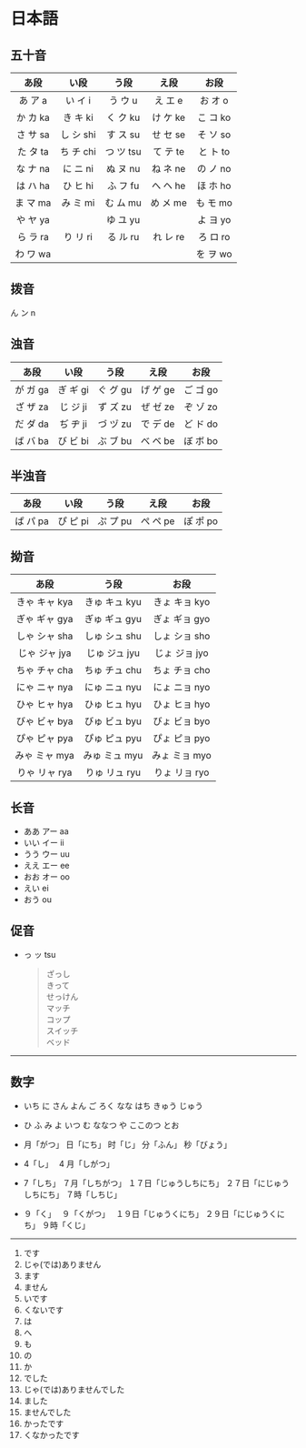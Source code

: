 # 日本語

## 五十音

|  あ段　  |   い段    |  う段　   |   え段   |   お段   |
| :------: | :-------: | :-------: | :------: | :------: |
| あ ア a  |  い イ i  |  う ウ u  | え エ e  | お オ o  |
| か カ ka | き キ ki  | く ク ku  | け ケ ke | こ コ ko |
| さ サ sa | し シ shi | す ス su  | せ セ se | そ ソ so |
| た タ ta | ち チ chi | つ ツ tsu | て テ te | と ト to |
| な ナ na | に ニ ni  | ぬ ヌ nu  | ね ネ ne | の ノ no |
| は ハ ha | ひ ヒ hi  | ふ フ fu  | へ ヘ he | ほ ホ ho |
| ま マ ma | み ミ mi  | む ム mu  | め メ me | も モ mo |
| や ヤ ya |           | ゆ ユ yu  |          | よ ヨ yo |
| ら ラ ra | り リ ri  | る ル ru  | れ レ re | ろ ロ ro |
| わ ワ wa |           |           |          | を ヲ wo |

## 拨音

ん ン n

## 浊音

|  あ段　  |   い段   |  う段　  |   え段   |   お段   |
| :------: | :------: | :------: | :------: | :------: |
| が ガ ga | ぎ ギ gi | ぐ グ gu | げ ゲ ge | ご ゴ go |
| ざ ザ za | じ ジ ji | ず ズ zu | ぜ ゼ ze | ぞ ゾ zo |
| だ ダ da | ぢ ヂ ji | づ ヅ zu | で デ de | ど ド do |
| ば バ ba | び ビ bi | ぶ ブ bu | べ ベ be | ぼ ボ bo |

## 半浊音

|  あ段　  |   い段   |  う段　  |   え段   |   お段   |
| :------: | :------: | :------: | :------: | :------: |
| ぱ パ pa | ぴ ピ pi | ぷ プ pu | ぺ ペ pe | ぽ ポ po |

## 拗音

|    あ段　     |     う段      |    お段　     |
| :-----------: | :-----------: | :-----------: |
| きゃ キャ kya | きゅ キュ kyu | きょ キョ kyo |
| ぎゃ ギャ gya | ぎゅ ギュ gyu | ぎょ ギョ gyo |
| しゃ シャ sha | しゅ シュ shu | しょ ショ sho |
| じゃ ジャ jya | じゅ ジュ jyu | じょ ジョ jyo |
| ちゃ チャ cha | ちゅ チュ chu | ちょ チョ cho |
| にゃ ニャ nya | にゅ ニュ nyu | にょ ニョ nyo |
| ひゃ ヒャ hya | ひゅ ヒュ hyu | ひょ ヒョ hyo |
| びゃ ビャ bya | びゅ ビュ byu | びょ ビョ byo |
| ぴゃ ピャ pya | ぴゅ ピュ pyu | ぴょ ピョ pyo |
| みゃ ミャ mya | みゅ ミュ myu | みょ ミョ myo |
| りゃ リャ rya | りゅ リュ ryu | りょ リョ ryo |

## 长音

- ああ アー aa
- いい イー ii
- うう ウー uu
- ええ エー ee
- おお オー oo
- えい ei
- おう ou

## 促音

- っ ッ tsu
  > ざっし  
  > きって  
  > せっけん  
  > マッチ  
  > コップ  
  > スイッチ  
  > ベッド

---

## 数字

- いち に さん よん ご ろく なな はち きゅう じゅう
- ひ ふ み よ いつ む ななつ や ここのつ とお

- 月「がつ」 日「にち」 时「じ」 分「ふん」 秒「びょう」

- 4「し」　 4 月「しがつ」

- 7「しち」 ７月「しちがつ」 １７日「じゅうしちにち」 ２７日「にじゅうしちにち」 ７時「しちじ」

- ９「く」　 ９「くがつ」　 １９日「じゅうくにち」 ２９日「にじゅうくにち」 ９時「くじ」

---

1. です
2. じゃ(では)ありません
3. ます
4. ません
5. いです
6. くないです
7. は
8. へ
9. も
10. の
11. か
12. でした
13. じゃ(では)ありませんでした
14. ました
15. ませんでした
16. かったです
17. くなかったです
